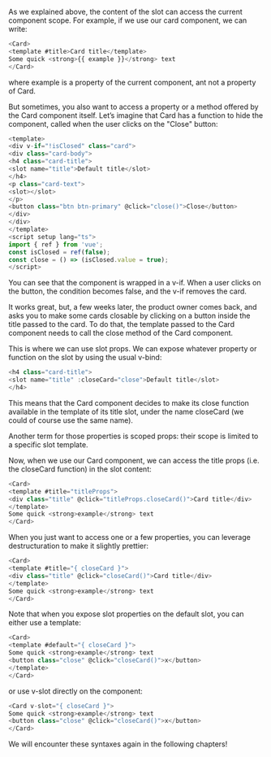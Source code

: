 As we explained above, the content of the slot can access the current component scope. For example, if we use our card component, we can write:

```js
<Card>
<template #title>Card title</template>
Some quick <strong>{{ example }}</strong> text
</Card>
```

where example is a property of the current component, ant not a property of Card.

But sometimes, you also want to access a property or a method offered by the Card component itself. Let’s imagine that Card has a function to hide the component, called when the user clicks on the "Close" button:

```js
<template>
<div v-if="!isClosed" class="card">
<div class="card-body">
<h4 class="card-title">
<slot name="title">Default title</slot>
</h4>
<p class="card-text">
<slot></slot>
</p>
<button class="btn btn-primary" @click="close()">Close</button>
</div>
</div>
</template>
<script setup lang="ts">
import { ref } from 'vue';
const isClosed = ref(false);
const close = () => (isClosed.value = true);
</script>
```

You can see that the component is wrapped in a v-if. When a user clicks on the button, the condition becomes false, and the v-if removes the card.

It works great, but, a few weeks later, the product owner comes back, and asks you to make some cards closable by clicking on a button inside the title passed to the card. To do that, the template passed to the Card component needs to call the close method of the Card component.

This is where we can use slot props. We can expose whatever property or function on the slot by using the usual v-bind:

```js
<h4 class="card-title">
<slot name="title" :closeCard="close">Default title</slot>
</h4>
```

This means that the Card component decides to make its close function available in the template of its title slot, under the name closeCard (we could of course use the same name).

Another term for those properties is scoped props: their scope is limited to a specific slot template.

Now, when we use our Card component, we can access the title props (i.e. the closeCard function) in the slot content:

```js
<Card>
<template #title="titleProps">
<div class="title" @click="titleProps.closeCard()">Card title</div>
</template>
Some quick <strong>example</strong> text
</Card>
```

When you just want to access one or a few properties, you can leverage destructuration to make it slightly prettier:

```js
<Card>
<template #title="{ closeCard }">
<div class="title" @click="closeCard()">Card title</div>
</template>
Some quick <strong>example</strong> text
</Card>
```

Note that when you expose slot properties on the default slot, you can either use a template:

```js
<Card>
<template #default="{ closeCard }">
Some quick <strong>example</strong> text
<button class="close" @click="closeCard()">x</button>
</template>
</Card>
```

or use v-slot directly on the component:

```js
<Card v-slot="{ closeCard }">
Some quick <strong>example</strong> text
<button class="close" @click="closeCard()">x</button>
</Card>
```

We will encounter these syntaxes again in the following chapters!



